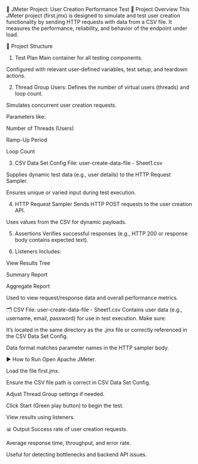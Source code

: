 📘 JMeter Project: User Creation Performance Test
🔧 Project Overview
This JMeter project (first.jmx) is designed to simulate and test user creation functionality by sending HTTP requests with data from a CSV file. It measures the performance, reliability, and behavior of the endpoint under load.

📁 Project Structure
1. Test Plan
Main container for all testing components.

Configured with relevant user-defined variables, test setup, and teardown actions.

2. Thread Group
Users: Defines the number of virtual users (threads) and loop count.

Simulates concurrent user creation requests.

Parameters like:

Number of Threads (Users)

Ramp-Up Period

Loop Count

3. CSV Data Set Config
File: user-create-data-file - Sheet1.csv

Supplies dynamic test data (e.g., user details) to the HTTP Request Sampler.

Ensures unique or varied input during test execution.

4. HTTP Request Sampler
Sends HTTP POST requests to the user creation API.

Uses values from the CSV for dynamic payloads.

5. Assertions
Verifies successful responses (e.g., HTTP 200 or response body contains expected text).

6. Listeners
Includes:

View Results Tree

Summary Report

Aggregate Report

Used to view request/response data and overall performance metrics.

🗂️ CSV File: user-create-data-file - Sheet1.csv
Contains user data (e.g., username, email, password) for use in test execution. Make sure:

It’s located in the same directory as the .jmx file or correctly referenced in the CSV Data Set Config.

Data format matches parameter names in the HTTP sampler body.

▶️ How to Run
Open Apache JMeter.

Load the file first.jmx.

Ensure the CSV file path is correct in CSV Data Set Config.

Adjust Thread Group settings if needed.

Click Start (Green play button) to begin the test.

View results using listeners.

📊 Output
Success rate of user creation requests.

Average response time, throughput, and error rate.

Useful for detecting bottlenecks and backend API issues.
